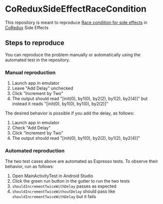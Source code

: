 # CoReduxSideEffectRaceCondition
This repository is meant to reproduce [Race condition for side effects](https://github.com/freeletics/CoRedux/issues/128) in [CoRedux](https://github.com/freeletics/CoRedux) Side Effects

## Steps to reproduce

You can reproduce the problem manually or automatically using the automated test in the repository.

### Manual reproduction

1. Launch app in emulator
1. Leave "Add Delay" unchecked
1. Click "Increment by Two"
1. The output should read "[init(0), by1(0), by2(2), by1(2), by2(4)]" but instead it reads "[init(0), by1(0), by1(0), by2(2)]"

The desired behavior is possible if you add the delay, as follows:

1. Launch app in emulator
1. Check "Add Delay"
1. Click "Increment by Two"
1. The output should read "[init(0), by1(0), by2(2), by1(2), by2(4)]"

### Automated reproduction

The two test cases above are automated as Espresso tests.  To observe their behavior, run as follows:

1. Open MainActivityTest in Android Studio
1. Click the green run button in the gutter to run the two tests
1. `shouldIncrementTwiceWithDelay` passes as expected
1. `shouldIncrementTwiceWithoutDelay` should pass like `shouldIncrementTwiceWithDelay` but it fails


